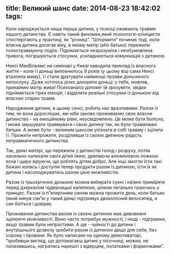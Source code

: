 title: Великий шанс
date: 2014-08-23 18:42:02
tags:
---
Коли народжується наша перша дитина, у психіці оживають травми нашого дитинства. Є навіть такий феномен,який психологи-клініцисти спостерігають у практиці, як “річниці”. “Штормити” починає тоді, коли власна дитина досягає віку, в якому матір (або батько) пережили психотравмуючу подію. Піднімається незрозуміла і необумовлена тривога, погіршуються стосунки, ускладнюється комунікація з дитиною.

Ненсі МакВільямс на семінарі у Києві наводила приклад із власного життя - коли її доньці виповнилось 9 років (у цьому віці сама Ненсі втратила маму), її стали дратувати найменші прояви доньчиного непослуху. Дуже хотілось різко докоряти доньці: у тебе, мовляв, принаймні матір жива! Психоаналіз допоміг їй зрозуміти, звідки піднімається гірка емоція, і відділити реальні стосунки із донькою від власних старих травм.

Народження дитини, в цьому сенсі, робить нас вразливими. Разом із тим, як вона дорослішає, ми ніби заново проживаємо своє власне дитинство - на емоційному рівні, неусвідомлено. Це може бути болісно, і може змушувати травмувати і свою дитину так, як були травмовані батьки.  А може бути - великим шансом упізнати в собі травму і зцілити її. Прожити непрожите, розділивши із своєю дитиною радість нетравматичного дитинства.

Так, деякі матері, що пережили у дитинстві голод і розруху, потім насильно напихали своїх дітей їжею, дряпаючи алюмінієвою ложкою ясна і щиро віруючи, що роблять дітям добро. Але інші змогли їсти такі бажані колись і доступні тепер продукти разом із дитиною, їсти їх як дитина і насолоджуватись разом цією можливістю.

Разом із трьохрічною донькою можна вибирати сукні і наївно приміряти  перед дзеркалом чудернацькі капелюхи, цілком легально граючись у принцес. Разом із п”ятирічним сином можна прожити день, коли батько (який кинув сім”ю у такий день) підтримує двоколісний велосипед, а син боїться і довіряє.

Проживання дитинства разом із своєю дитиною має дивовижні зцілюючі можливості.  Воно часто потребує мужності, і іноді - підтримки, якщо травми були непростими.  А ще - чуйності до дитини і внутрішнього дозволу зробити разом із дитиною дещо для себе, без сорому і провини. Як було написано на одному демотиваторі, “зробивши вигляд, що допомагаєш дитині у пісочниці, можна, не попалившись, награтись нарешті з відерцем, лопатками і формочками”.
